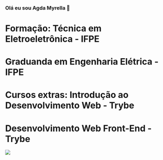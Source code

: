 ### Olá eu sou Agda Myrella 👋

# Formação: Técnica em Eletroeletrônica - IFPE
#           Graduanda em Engenharia Elétrica - IFPE
# Cursos extras: Introdução ao Desenvolvimento Web - Trybe
#                Desenvolvimento Web Front-End - Trybe

<picture>
<source
  srcset="https://github-readme-stats.vercel.app/api?username=agdamaciel-22&show_icons=true&theme=dark"
  media="(prefers-color-scheme: dark)"
/>
<source
  srcset="https://github-readme-stats.vercel.app/api?username=agdamaciel-22&show_icons=true"
  media="(prefers-color-scheme: light), (prefers-color-scheme: no-preference)"
/>
<img src="https://github-readme-stats.vercel.app/api?username=agdamaciel-22&show_icons=true" />
</picture>

